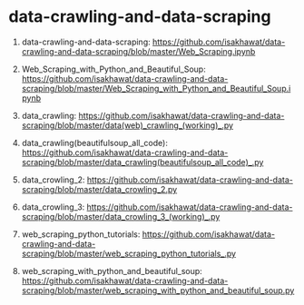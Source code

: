 # data-crawling-and-data-scraping

1. data-crawling-and-data-scraping: https://github.com/isakhawat/data-crawling-and-data-scraping/blob/master/Web_Scraping.ipynb

2. Web_Scraping_with_Python_and_Beautiful_Soup: https://github.com/isakhawat/data-crawling-and-data-scraping/blob/master/Web_Scraping_with_Python_and_Beautiful_Soup.ipynb

3. data_crawling: https://github.com/isakhawat/data-crawling-and-data-scraping/blob/master/data(web)_crawling_(working)_.py

4. data_crawling(beautifulsoup_all_code): https://github.com/isakhawat/data-crawling-and-data-scraping/blob/master/data_crawling(beautifulsoup_all_code)_.py

5. data_crowling_2: https://github.com/isakhawat/data-crawling-and-data-scraping/blob/master/data_crowling_2.py

6. data_crowling_3: https://github.com/isakhawat/data-crawling-and-data-scraping/blob/master/data_crowling_3_(working)_.py

7. web_scraping_python_tutorials: https://github.com/isakhawat/data-crawling-and-data-scraping/blob/master/web_scraping_python_tutorials_.py

8. web_scraping_with_python_and_beautiful_soup: https://github.com/isakhawat/data-crawling-and-data-scraping/blob/master/web_scraping_with_python_and_beautiful_soup.py
